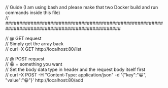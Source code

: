 // Guide (I am using bash and please make that two Docker build and run commands inside this file)\
// #################################################################################################

// @ GET request\
// Simply get the array back\
// curl -X GET http://localhost:80/list 

// @ POST request\
// 😀 = something you want\
// Set the body data type in header and the request body itself first \
// curl -X POST -H "Content-Type: application/json" -d '{"key":"😀", "value":"😀"}' http://localhost:80/add
